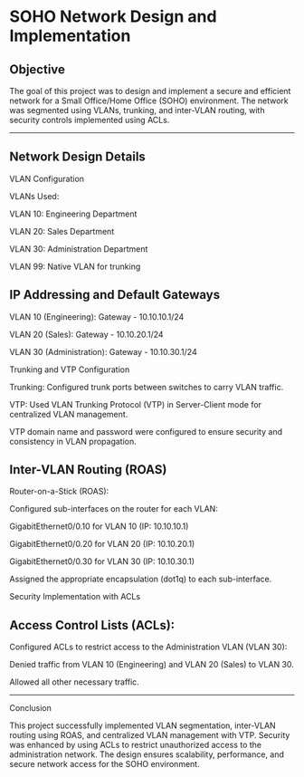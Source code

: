 # SOHO Network Design and Implementation

## Objective

The goal of this project was to design and implement a secure and efficient network for a Small Office/Home Office (SOHO) environment. The network was segmented using VLANs, trunking, and inter-VLAN routing, with security controls implemented using ACLs.

---


## Network Design Details

VLAN Configuration

VLANs Used:

VLAN 10: Engineering Department

VLAN 20: Sales Department

VLAN 30: Administration Department

VLAN 99: Native VLAN for trunking

## IP Addressing and Default Gateways

VLAN 10 (Engineering): Gateway - 10.10.10.1/24

VLAN 20 (Sales): Gateway - 10.10.20.1/24

VLAN 30 (Administration): Gateway - 10.10.30.1/24

Trunking and VTP Configuration

Trunking: Configured trunk ports between switches to carry VLAN traffic.

VTP: Used VLAN Trunking Protocol (VTP) in Server-Client mode for centralized VLAN management.

VTP domain name and password were configured to ensure security and consistency in VLAN propagation.

## Inter-VLAN Routing (ROAS)

Router-on-a-Stick (ROAS):

Configured sub-interfaces on the router for each VLAN:

GigabitEthernet0/0.10 for VLAN 10 (IP: 10.10.10.1)

GigabitEthernet0/0.20 for VLAN 20 (IP: 10.10.20.1)

GigabitEthernet0/0.30 for VLAN 30 (IP: 10.10.30.1)

Assigned the appropriate encapsulation (dot1q) to each sub-interface.

Security Implementation with ACLs

## Access Control Lists (ACLs):

Configured ACLs to restrict access to the Administration VLAN (VLAN 30):

Denied traffic from VLAN 10 (Engineering) and VLAN 20 (Sales) to VLAN 30.

Allowed all other necessary traffic.

---


Conclusion

This project successfully implemented VLAN segmentation, inter-VLAN routing using ROAS, and centralized VLAN management with VTP. Security was enhanced by using ACLs to restrict unauthorized access to the administration network. The design ensures scalability, performance, and secure network access for the SOHO environment.